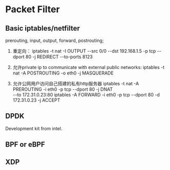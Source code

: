 # Packet Filter

## Basic iptables/netfilter
prerouting, input, output, forward, postrouting;
1. 重定向：
iptables -t nat -I OUTPUT --src 0/0 --dst 192.168.1.5 -p tcp --dport 80 -j REDIRECT --to-ports 8123

2. 允许private ip to communicate with external public networks:
iptables -t nat -A POSTROUTING -o eth0 -j MASQUERADE 

3. 允许公网用户访问自己搭建的私有http服务器
iptables -t nat -A PREROUTING -i eth0 -p tcp --dport 80 -j DNAT \
      --to 172.31.0.23:80
iptables -A FORWARD -i eth0 -p tcp --dport 80 -d 172.31.0.23 -j ACCEPT

## DPDK
Development kit from intel.

## BPF or eBPF

## XDP
